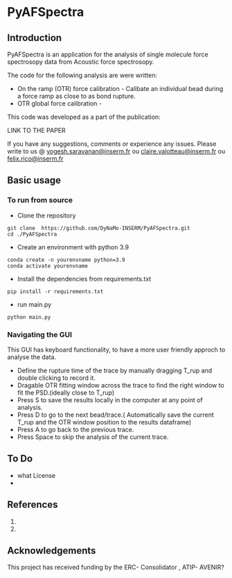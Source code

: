 # PyAFSpectra

## Introduction
PyAFSpectra is an application for the analysis of single molecule force spectrosopy data from Acoustic force spectrosopy.

The code for the following analysis are were written:
- On the ramp (OTR) force calibration - Calibate an individual bead during a force ramp as close to as bond rupture.
- OTR global force calibration  - 


This code was developed as a part of the publication:
 
LINK TO THE PAPER

If you have any suggestions, comments or experience any issues. 
Please write to us @ yogesh.saravanan@inserm.fr ou claire.valotteau@inserm.fr ou felix.rico@inserm.fr


## Basic usage
### To run from source
- Clone the repository
```
git clone  https://github.com/DyNaMo-INSERM/PyAFSpectra.git
cd ./PyAFSpectra
```
- Create an environment with python 3.9
```
conda create -n yourenvname python=3.9 
conda activate yourenvname
```

- Install the dependencies from requirements.txt
```
pip install -r requirements.txt
```

- run main.py
```
python main.py
```

### Navigating the GUI 
This GUI has keyboard functionality, to have a more user friendly approch to analyse the data.
- Define the rupture time of the trace by manually dragging T_rup and double clicking to record it.
- Dragable OTR fitting window across the trace to find the right window to fit the PSD.(ideally close to T_rup)
- Press S to save the results locally in the computer at any point of analysis.
- Press D to go to the next bead/trace.( Automatically save the current T_rup and the OTR window position to the results dataframe)
- Press A to go back to the previous trace. 
- Press Space to skip the analysis of the current trace.


## To Do
- what License
- 

## References
1. 
2. 
## Acknowledgements
This project has received funding by the ERC- Consolidator , ATIP- AVENIR?


